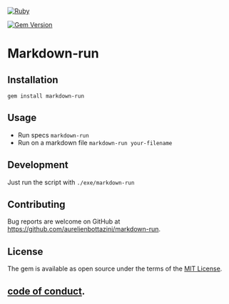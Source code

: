 [![Ruby](https://github.com/aurelienbottazini/markdown-run/actions/workflows/main.yml/badge.svg)](https://github.com/aurelienbottazini/markdown-run/actions/workflows/main.yml)

[![Gem Version](https://badge.fury.io/rb/markdown-run.svg)](https://badge.fury.io/rb/markdown-run)

# Markdown-run

## Installation

`gem install markdown-run`

## Usage

- Run specs `markdown-run`
- Run on a markdown file `markdown-run your-filename`

## Development

Just run the script with `./exe/markdown-run`

## Contributing

Bug reports are welcome on GitHub at https://github.com/aurelienbottazini/markdown-run.

## License

The gem is available as open source under the terms of the [MIT License](https://opensource.org/licenses/MIT).

## [code of conduct](https://github.com/aurelienbottazini/markdown-run/blob/main/CODE_OF_CONDUCT.md).
